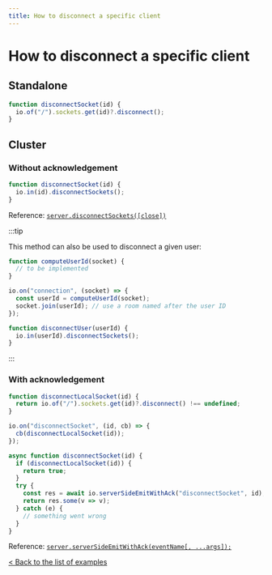 ```yaml
---
title: How to disconnect a specific client
---
```


# How to disconnect a specific client

## Standalone

```js
function disconnectSocket(id) {
  io.of("/").sockets.get(id)?.disconnect();
}
```

## Cluster

### Without acknowledgement

```js
function disconnectSocket(id) {
  io.in(id).disconnectSockets();
}
```

Reference: [`server.disconnectSockets([close])`](/docs/v4/server-api/#serverdisconnectsocketsclose)

:::tip

This method can also be used to disconnect a given user:

```js
function computeUserId(socket) {
  // to be implemented
}

io.on("connection", (socket) => {
  const userId = computeUserId(socket);
  socket.join(userId); // use a room named after the user ID
});

function disconnectUser(userId) {
  io.in(userId).disconnectSockets();
}
```

:::

### With acknowledgement

```js
function disconnectLocalSocket(id) {
  return io.of("/").sockets.get(id)?.disconnect() !== undefined;
}

io.on("disconnectSocket", (id, cb) => {
  cb(disconnectLocalSocket(id));
});

async function disconnectSocket(id) {
  if (disconnectLocalSocket(id)) {
    return true;
  }
  try {
    const res = await io.serverSideEmitWithAck("disconnectSocket", id);
    return res.some(v => v);
  } catch (e) {
    // something went wrong
  }
}
```

Reference: [`server.serverSideEmitWithAck(eventName[, ...args]);`](/docs/v4/server-api/#serverserversideemitwithackeventname-args)


[< Back to the list of examples](/get-started/)
